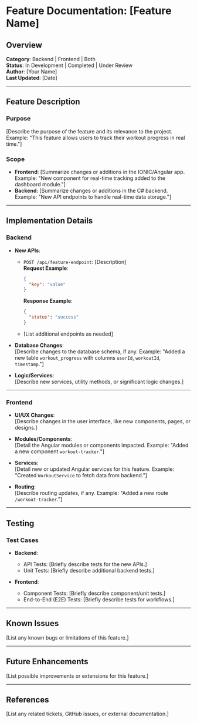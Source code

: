 # Feature Documentation: [Feature Name]

## Overview

**Category**: Backend | Frontend | Both  
**Status**: In Development | Completed | Under Review  
**Author**: [Your Name]  
**Last Updated**: [Date]

---

## Feature Description

### Purpose

[Describe the purpose of the feature and its relevance to the project. Example: "This feature allows users to track their workout progress in real time."]

### Scope

- **Frontend**: [Summarize changes or additions in the IONIC/Angular app. Example: "New component for real-time tracking added to the dashboard module."]
- **Backend**: [Summarize changes or additions in the C# backend. Example: "New API endpoints to handle real-time data storage."]

---

## Implementation Details

### Backend

- **New APIs**:

  - `POST /api/feature-endpoint`: [Description]  
    **Request Example**:
    ```json
    {
      "key": "value"
    }
    ```
    **Response Example**:
    ```json
    {
      "status": "success"
    }
    ```
  - [List additional endpoints as needed]

- **Database Changes**:  
  [Describe changes to the database schema, if any. Example: "Added a new table `workout_progress` with columns `userId`, `workoutId`, `timestamp`."]

- **Logic/Services**:  
  [Describe new services, utility methods, or significant logic changes.]

---

### Frontend

- **UI/UX Changes**:  
  [Describe changes in the user interface, like new components, pages, or designs.]

- **Modules/Components**:  
  [Detail the Angular modules or components impacted. Example: "Added a new component `workout-tracker`."]

- **Services**:  
  [Detail new or updated Angular services for this feature. Example: "Created `WorkoutService` to fetch data from backend."]

- **Routing**:  
  [Describe routing updates, if any. Example: "Added a new route `/workout-tracker`."]

---

## Testing

### Test Cases

- **Backend**:

  - API Tests: [Briefly describe tests for the new APIs.]
  - Unit Tests: [Briefly describe additional backend tests.]

- **Frontend**:
  - Component Tests: [Briefly describe component/unit tests.]
  - End-to-End (E2E) Tests: [Briefly describe tests for workflows.]

---

## Known Issues

[List any known bugs or limitations of this feature.]

---

## Future Enhancements

[List possible improvements or extensions for this feature.]

---

## References

[List any related tickets, GitHub issues, or external documentation.]
